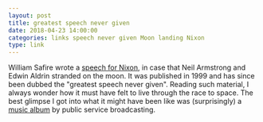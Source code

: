 ```yaml
---
layout: post
title: greatest speech never given
date: 2018-04-23 14:00:00
categories: links speech never given Moon landing Nixon
type: link
---
```


William Safire wrote a [speech for Nixon](http://watergate.info/1969/07/20/an-undelivered-nixon-speech.html), in case that Neil Armstrong and Edwin Aldrin stranded on the moon. It was published in 1999 and has since been dubbed the "greatest speech never given". Reading such material, I always wonder how it must have felt to live through the race to space. The best glimpse I got into what it might have been like was (surprisingly) a [music album](https://www.youtube.com/watch?v=hZyLwfrDyjc) by public service broadcasting.
